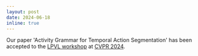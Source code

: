 ```yaml
---
layout: post
date: 2024-06-18
inline: true
---
```

Our paper 'Activity Grammar for Temporal Action Segmentation' has been accepted to the [LPVL workshop](https://sites.google.com/view/lpvl-cvpr2024) at [CVPR 2024](https://cvpr.thecvf.com/virtual/2024/index.html).
